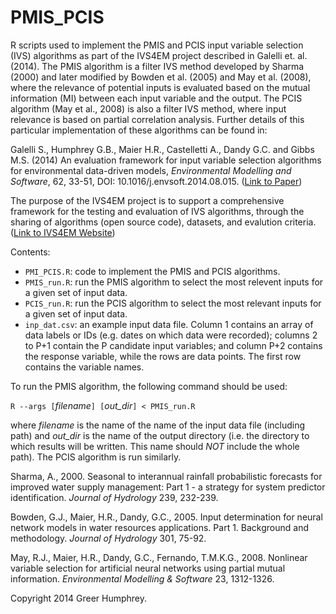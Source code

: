 PMIS_PCIS
=========

R scripts used to implement the PMIS and PCIS input variable selection (IVS) algorithms as part of the IVS4EM project described in Galelli et. al. (2014). The PMIS algorithm is a filter IVS method developed by Sharma (2000) and later modified by Bowden et al. (2005) and May et al. (2008), where the relevance of potential inputs is evaluated based on the mutual information (MI) between each input variable and the output. The PCIS algorithm (May et al., 2008) is also a filter IVS method, where input relevance is based on partial correlation analysis. Further details of this particular implementation of these algorithms can be found in:

Galelli S., Humphrey G.B., Maier H.R., Castelletti A., Dandy G.C. and Gibbs M.S. (2014)  An evaluation framework for input variable selection algorithms for environmental data-driven models, *Environmental Modelling and Software*, 62, 33-51, DOI: 10.1016/j.envsoft.2014.08.015. ([Link to Paper](http://www.sciencedirect.com/science/article/pii/S1364815214002394))

The purpose of the IVS4EM project is to support a comprehensive framework for the testing and evaluation of IVS algorithms, through the sharing of algorithms (open source code), datasets, and evalution criteria. ([Link to IVS4EM Website](http://ivs4em.deib.polimi.it/))


Contents:
* `PMI_PCIS.R`: code to implement the PMIS and PCIS algorithms.
* `PMIS_run.R`: run the PMIS algorithm to select the most relevent inputs for a given set of input data.
* `PCIS_run.R`: run the PCIS algorithm to select the most relevant inputs for a given set of input data.
* `inp_dat.csv`: an example input data file. Column 1 contains an array of data labels or IDs (e.g. dates on which data were recorded); columns 2 to P+1 contain the P candidate input variables; and column P+2 contains the response variable, while the rows are data points. The first row contains the variable names.

To run the PMIS algorithm, the following command should be used:

`R --args [`*filename*`] [`*out_dir*`] < PMIS_run.R`

where *filename* is the name of the name of the input data file (including path) and *out_dir* is the name of the output directory (i.e. the directory to which results will be written. This name should *NOT* include the whole path). The PCIS algorithm is run similarly.


Sharma, A., 2000. Seasonal to interannual rainfall probabilistic forecasts for improved water supply management: Part 1 - a strategy for system predictor identification. *Journal of Hydrology* 239, 232-239.

Bowden, G.J., Maier, H.R., Dandy, G.C., 2005. Input determination for neural network models in water resources applications. Part 1. Background and methodology. *Journal of Hydrology* 301, 75-92.

May, R.J., Maier, H.R., Dandy, G.C., Fernando, T.M.K.G., 2008. Nonlinear variable selection for artificial neural networks using partial mutual information. *Environmental Modelling & Software* 23, 1312-1326.

Copyright 2014 Greer Humphrey.
